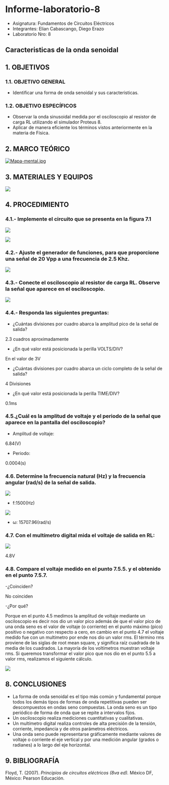 # Informe-laboratorio-8

- Asignatura: Fundamentos de Circuitos Eléctricos
- Integrantes: Elian Cabascango, Diego Erazo
- Laboratorio Nro: 8

## Caracteristicas de la onda senoidal

## 1. OBJETIVOS

### 1.1. OBJETIVO GENERAL

- Identificar una forma de onda senoidal y sus caracteristicas.

### 1.2. OBJETIVO ESPECÍFICOS
- Observar la onda sinusoidal medida por el osciloscopio al resistor de carga RL utilizando el simulador Proteus 8.
- Aplicar de manera eficiente los términos vistos anteriormente en la materia de Física.

## 2. MARCO TEÓRICO

[![Mapa-mental.jpg](https://i.postimg.cc/X7Ps58QY/Mapa-mental.jpg)](https://postimg.cc/3dgj52ss)

## 3. MATERIALES Y EQUIPOS

![](https://github.com/emcabascango1/Informe-laboratorio-8/blob/main/Im%C3%A1genes/materiales.PNG) 

## 4. PROCEDIMIENTO

### 4.1.- Implemente el circuito que se presenta en la figura 7.1

![](https://github.com/emcabascango1/Informe-laboratorio-8/blob/main/Im%C3%A1genes/1.PNG) 

![](https://github.com/emcabascango1/Informe-laboratorio-8/blob/main/Im%C3%A1genes/1.1.PNG)    

### 4.2.- Ajuste el generador de funciones, para que proporcione una señal de 20 Vpp a una frecuencia de 2.5 Khz.

![](https://github.com/emcabascango1/Informe-laboratorio-8/blob/main/Im%C3%A1genes/2.PNG)     

### 4.3.- Conecte el osciloscopio al resistor de carga RL. Observe la señal que aparece en el osciloscopio.

![](https://github.com/emcabascango1/Informe-laboratorio-8/blob/main/Im%C3%A1genes/3.PNG)     

### 4.4.- Responda las siguientes preguntas:

- ¿Cuántas divisiones por cuadro abarca la amplitud pico de la señal de salida?

2.3 cuadros aproximadamente

- ¿En qué valor está posicionada la perilla VOLTS/DIV? 

En el valor de 3V

- ¿Cuántas divisiones por cuadro abarca un ciclo completo de la señal de salida?
 
 4 Divisiones
 
- ¿En qué valor está posicionada la perilla TIME/DIV? 
 
0.1ms

### 4.5.¿Cuál es la amplitud de voltaje y el periodo de la señal que aparece en la pantalla del osciloscopio?
- Amplitud de voltaje:

6.84(V)

- Periodo:

0.0004(s)

### 4.6. Determine la frecuencia natural (Hz) y la frecuencia angular (rad/s) de la señal de salida.

![](https://github.com/emcabascango1/Informe-laboratorio-8/blob/main/Im%C3%A1genes/4.6.1.PNG)    

- f:1500(Hz)

 ![](https://github.com/emcabascango1/Informe-laboratorio-8/blob/main/Im%C3%A1genes/4.6.2.PNG)   

- ω: 15707.96(rad/s)

### 4.7. Con el multímetro digital mida el voltaje de salida en RL:

![](https://github.com/emcabascango1/Informe-laboratorio-8/blob/main/Im%C3%A1genes/4.7.PNG)   

4.8V 

### 4.8.  Compare el voltaje medido en el punto 7.5.5. y el obtenido en el punto 7.5.7.

-¿Coinciden?

 No coinciden
 
-¿Por qué?

Porque en el punto 4.5 medimos la amplitud de voltaje mediante un osciloscopio es decir nos dio un valor pico además de que el valor pico de una onda seno es el valor de voltaje (o corriente) en el punto máximo (pico) positivo o negativo con respecto a cero, en cambio en el punto 4.7 el voltaje medido fue con un multimetro por ende nos dio un valor rms. El término rms proviene de las siglas de root mean square, y significa raíz cuadrada de la media de los cuadrados. La mayoría de los voltímetros muestran voltaje rms. Si queremos transformar el valor pico que nos dio en el punto 5.5 a valor rms, realizamos el siguiente cálculo.

![](https://github.com/emcabascango1/Informe-laboratorio-8/blob/main/Im%C3%A1genes/4.8.PNG)   
 
 ## 8. CONCLUSIONES
- La forma de onda senoidal es el tipo más común y fundamental porque todos los demás tipos de formas de onda repetitivas pueden ser descompuestos en ondas seno compuestas. La onda seno es un tipo periódico de forma de onda que se repite a intervalos fijos.
- Un osciloscopio realiza mediciones cuantitativas y cualitativas.
- Un multímetro digital realiza controles de alta precisión de la tensión, corriente, impedancia y de otros parámetros eléctricos.
- Una onda seno puede representarse gráficamente mediante valores de voltaje o corriente el eje vertical y por una medición angular (grados o radianes) a lo largo del eje horizontal.
##  9. BIBLIOGRAFÍA
Floyd, T. (2007). *Principios de circuitos eléctricos (8va ed).* México DF, México: Pearson Educación.
 
